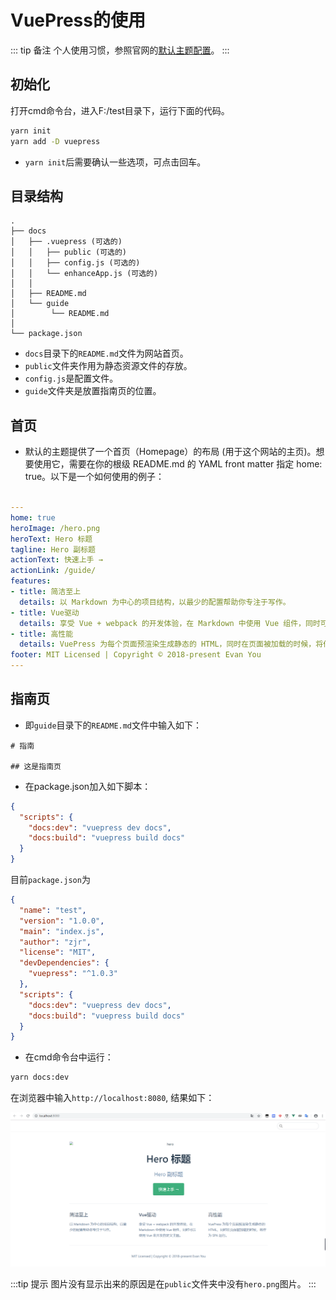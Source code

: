 ﻿# VuePress的使用

::: tip 备注
个人使用习惯，参照官网的[默认主题配置](https://v1.vuepress.vuejs.org/zh/theme/default-theme-config.html)。
:::

## 初始化

打开cmd命令台，进入F:/test目录下，运行下面的代码。
```sh
yarn init
yarn add -D vuepress
```
+ ```yarn init```后需要确认一些选项，可点击回车。

## 目录结构

```
.
├── docs
│   ├── .vuepress (可选的)
│   │   ├── public (可选的)
│   │   ├── config.js (可选的)
│   │   └── enhanceApp.js (可选的)
│   │ 
│   ├── README.md
│   └── guide
│        └── README.md
│ 
└── package.json
```

+ ```docs```目录下的```README.md```文件为网站首页。
+ ```public```文件夹作用为静态资源文件的存放。
+ ```config.js```是配置文件。
+ ```guide```文件夹是放置指南页的位置。

## 首页

+ 默认的主题提供了一个首页（Homepage）的布局 (用于这个网站的主页)。想要使用它，需要在你的根级 README.md 的 YAML front matter 指定 home: true。以下是一个如何使用的例子：

``` yaml

---
home: true
heroImage: /hero.png
heroText: Hero 标题
tagline: Hero 副标题
actionText: 快速上手 →
actionLink: /guide/
features:
- title: 简洁至上
  details: 以 Markdown 为中心的项目结构，以最少的配置帮助你专注于写作。
- title: Vue驱动
  details: 享受 Vue + webpack 的开发体验，在 Markdown 中使用 Vue 组件，同时可以使用 Vue 来开发自定义主题。
- title: 高性能
  details: VuePress 为每个页面预渲染生成静态的 HTML，同时在页面被加载的时候，将作为 SPA 运行。
footer: MIT Licensed | Copyright © 2018-present Evan You
---
```

## 指南页
+ 即```guide```目录下的```README.md```文件中输入如下：
```
# 指南

## 这是指南页
```

+ 在package.json加入如下脚本：

```json
{
  "scripts": {
    "docs:dev": "vuepress dev docs",
    "docs:build": "vuepress build docs"
  }
}
```

目前```package.json```为

```json
{
  "name": "test",
  "version": "1.0.0",
  "main": "index.js",
  "author": "zjr",
  "license": "MIT",
  "devDependencies": {
    "vuepress": "^1.0.3"
  },
  "scripts": {
    "docs:dev": "vuepress dev docs",
    "docs:build": "vuepress build docs"
  }
}
```

+ 在cmd命令台中运行：
```sh
yarn docs:dev
```

在浏览器中输入```http://localhost:8080```, 结果如下：

![vuepress使用1](/vuepress/vuepress使用1.png)

:::tip 提示
图片没有显示出来的原因是在```public```文件夹中没有```hero.png```图片。
:::
